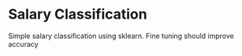 # Salary Classification

Simple salary classification using sklearn. 
Fine tuning should improve accuracy
